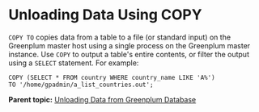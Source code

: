 # Unloading Data Using COPY 

`COPY TO` copies data from a table to a file \(or standard input\) on the Greenplum master host using a single process on the Greenplum master instance. Use `COPY` to output a table's entire contents, or filter the output using a `SELECT` statement. For example:

```
COPY (SELECT * FROM country WHERE country_name LIKE 'A%') 
TO '/home/gpadmin/a_list_countries.out';

```

**Parent topic:** [Unloading Data from Greenplum Database](../../load/topics/g-unloading-data-from-greenplum-database.html)

